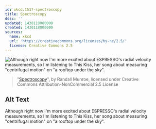 ```yaml
---
id: xkcd.1517-spectroscopy
title: Spectroscopy
desc: ''
updated: 1430118000000
created: 1430118000000
sources:
  name: xkcd
  url: 'https://creativecommons.org/licenses/by-nc/2.5/'
  license: Creative Commons 2.5
---
```

![Although right now I'm more excited about ESPRESSO's radial velocity measurements, so I'm listening to This Kiss, her song about measuring "centrifugal motion" on "a rooftop under the sky".](https://imgs.xkcd.com/comics/spectroscopy.png)
> "[Spectroscopy](https://xkcd.com/1517/)", by Randall Munroe, licensed under Creative Commons Attribution-NonCommercial 2.5 License

## Alt Text
Although right now I'm more excited about ESPRESSO's radial velocity measurements, so I'm listening to This Kiss, her song about measuring "centrifugal motion" on "a rooftop under the sky".
